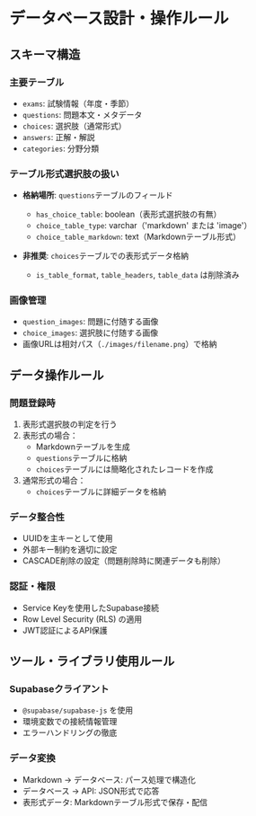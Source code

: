 # データベース設計・操作ルール

## スキーマ構造

### 主要テーブル
- `exams`: 試験情報（年度・季節）
- `questions`: 問題本文・メタデータ
- `choices`: 選択肢（通常形式）
- `answers`: 正解・解説
- `categories`: 分野分類

### テーブル形式選択肢の扱い
- **格納場所**: `questions`テーブルのフィールド
  - `has_choice_table`: boolean（表形式選択肢の有無）
  - `choice_table_type`: varchar（'markdown' または 'image'）
  - `choice_table_markdown`: text（Markdownテーブル形式）

- **非推奨**: `choices`テーブルでの表形式データ格納
  - `is_table_format`, `table_headers`, `table_data` は削除済み

### 画像管理
- `question_images`: 問題に付随する画像
- `choice_images`: 選択肢に付随する画像
- 画像URLは相対パス（`./images/filename.png`）で格納

## データ操作ルール

### 問題登録時
1. 表形式選択肢の判定を行う
2. 表形式の場合：
   - Markdownテーブルを生成
   - `questions`テーブルに格納
   - `choices`テーブルには簡略化されたレコードを作成
3. 通常形式の場合：
   - `choices`テーブルに詳細データを格納

### データ整合性
- UUIDを主キーとして使用
- 外部キー制約を適切に設定
- CASCADE削除の設定（問題削除時に関連データも削除）

### 認証・権限
- Service Keyを使用したSupabase接続
- Row Level Security (RLS) の適用
- JWT認証によるAPI保護

## ツール・ライブラリ使用ルール

### Supabaseクライアント
- `@supabase/supabase-js` を使用
- 環境変数での接続情報管理
- エラーハンドリングの徹底

### データ変換
- Markdown → データベース: パース処理で構造化
- データベース → API: JSON形式で応答
- 表形式データ: Markdownテーブル形式で保存・配信